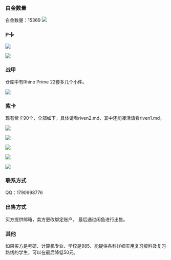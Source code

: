 

### 白金数量
白金数量：15369
![](../pictures/界面.jpg)

### P卡

![](../pictures/P卡1.jpg)

![](../pictures/P卡2.jpg)

### 战甲
仓库中有Rhino Prime 22套多几个小件。

![](../pictures/Rhino.jpg)

### 紫卡
现有紫卡90个，全部如下。具体请看riven2.md，其中还能凑活请看riven1.md。

![](../pictures/总1.jpg)

![](../pictures/总2.jpg)

![](../pictures/总3.jpg)

![](../pictures/总4.jpg)

![](../pictures/总5.jpg)

### 联系方式
QQ：1790998776

### 出售方式
买方提供邮箱，卖方更改绑定账户。
最后通过闲鱼进行出售。

### 其他
如果买方是考研、计算机专业、学校是985、能提供各科详细实用复习资料及复习路线的学生，可以在最后降低50元。
